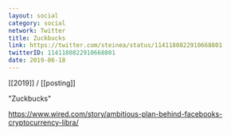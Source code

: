 ```yaml
---
layout: social
category: social
network: Twitter
title: Zuckbucks
link: https://twitter.com/steinea/status/1141180822910668801
twitterID: 1141180822910668801
date: 2019-06-18
---
```


[[2019]] / [[posting]]

"Zuckbucks"

<https://www.wired.com/story/ambitious-plan-behind-facebooks-cryptocurrency-libra/>
